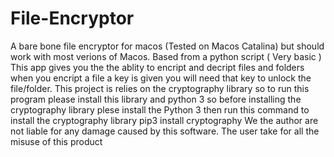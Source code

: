 # File-Encryptor
A bare bone file encryptor for macos (Tested on Macos Catalina) but should work with most verions of Macos. Based from a python script ( Very basic ) This app gives you the the ablity to encript and decript files and folders when you encript a file a key is given you will need that key to unlock the file/folder. This project is relies on the cryptography library so to run this program please install this library and python 3 so before installing the cryptography library plese install the Python 3 then run this command  to install the cryptography library pip3 install cryptography We the author are not liable for any damage caused by this software. The user take for all the misuse of this product
